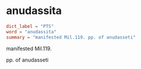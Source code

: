 # anudassita

``` toml
dict_label = "PTS"
word = "anudassita"
summary = "manifested Mil.119. pp. of anudasseti"
```

manifested Mil.119.

pp. of anudasseti

